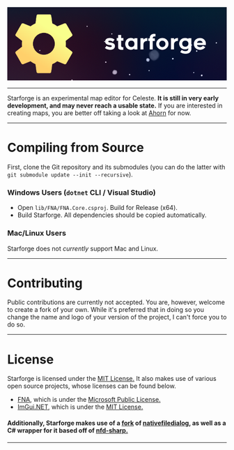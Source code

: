 <div align="center">
	<img src="./assets/banner_256.png">
</div>

---

Starforge is an experimental map editor for Celeste. **It is still in very early development, and may never reach a usable state.** If you are interested in creating maps, you are better off taking a look at [Ahorn](https://github.com/CelestialCartographers/Ahorn) for now.

---
# Compiling from Source
First, clone the Git repository and its submodules (you can do the latter with `git submodule update --init --recursive`).

### Windows Users (`dotnet` CLI / Visual Studio)
- Open `lib/FNA/FNA.Core.csproj`. Build for Release (x64). 
- Build Starforge. All dependencies should be copied automatically.

### Mac/Linux Users
Starforge does not *currently* support Mac and Linux.

---
# Contributing
Public contributions are currently not accepted. You are, however, welcome to create a fork of your own. While it's preferred that in doing so you change the name and logo of your version of the project, I can't force you to do so.

---
# License
Starforge is licensed under the [MIT License.](https://github.com/WoofWoofDoggo/Starforge/blob/main/LICENSE) It also makes use of various open source projects, whose licenses can be found below.

- [FNA](https://github.com/FNA-XNA/FNA), which is under the [Microsoft Public License.](https://github.com/FNA-XNA/FNA/blob/master/licenses/LICENSE)
- [ImGui.NET](https://github.com/mellinoe/ImGui.NET), which is under the [MIT License.](https://github.com/mellinoe/ImGui.NET/blob/master/LICENSE)

#### Additionally, Starforge makes use of a [fork](https://github.com/WoofWoofDoggo/nativefiledialog) of [nativefiledialog](https://github.com/mlabbe/nativefiledialog), as well as a C# wrapper for it based off of [nfd-sharp.](https://github.com/benklett/nfd-sharp)
---
